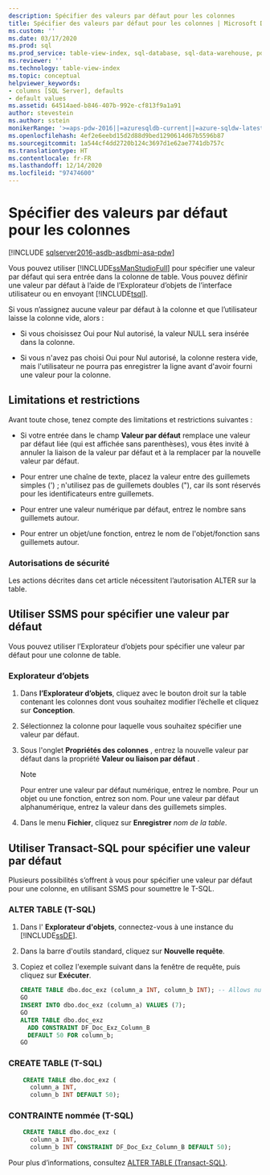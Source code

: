 ```yaml
---
description: Spécifier des valeurs par défaut pour les colonnes
title: Spécifier des valeurs par défaut pour les colonnes | Microsoft Docs
ms.custom: ''
ms.date: 03/17/2020
ms.prod: sql
ms.prod_service: table-view-index, sql-database, sql-data-warehouse, pdw
ms.reviewer: ''
ms.technology: table-view-index
ms.topic: conceptual
helpviewer_keywords:
- columns [SQL Server], defaults
- default values
ms.assetid: 64514aed-b846-407b-992e-cf813f9a1a91
author: stevestein
ms.author: sstein
monikerRange: '>=aps-pdw-2016||=azuresqldb-current||=azure-sqldw-latest||>=sql-server-2016||>=sql-server-linux-2017||=azuresqldb-mi-current'
ms.openlocfilehash: 4ef2e6eebd15d2d88d9bed1290614d67b5596b87
ms.sourcegitcommit: 1a544cf4dd2720b124c3697d1e62ae7741db757c
ms.translationtype: HT
ms.contentlocale: fr-FR
ms.lasthandoff: 12/14/2020
ms.locfileid: "97474600"
---
```

# <a name="specify-default-values-for-columns"></a>Spécifier des valeurs par défaut pour les colonnes

[!INCLUDE [sqlserver2016-asdb-asdbmi-asa-pdw](../../includes/applies-to-version/sqlserver2016-asdb-asdbmi-asa-pdw.md)]

Vous pouvez utiliser [!INCLUDE[ssManStudioFull](../../includes/ssmanstudiofull-md.md)] pour spécifier une valeur par défaut qui sera entrée dans la colonne de table. Vous pouvez définir une valeur par défaut à l’aide de l’Explorateur d’objets de l’interface utilisateur ou en envoyant [!INCLUDE[tsql](../../includes/tsql-md.md)].

Si vous n’assignez aucune valeur par défaut à la colonne et que l’utilisateur laisse la colonne vide, alors :

- Si vous choisissez Oui pour Nul autorisé, la valeur NULL sera insérée dans la colonne.

- Si vous n'avez pas choisi Oui pour Nul autorisé, la colonne restera vide, mais l'utilisateur ne pourra pas enregistrer la ligne avant d'avoir fourni une valeur pour la colonne.

## <a name="limitations-and-restrictions"></a><a name="Restrictions"></a> Limitations et restrictions

Avant toute chose, tenez compte des limitations et restrictions suivantes :

- Si votre entrée dans le champ **Valeur par défaut** remplace une valeur par défaut liée (qui est affichée sans parenthèses), vous êtes invité à annuler la liaison de la valeur par défaut et à la remplacer par la nouvelle valeur par défaut.

- Pour entrer une chaîne de texte, placez la valeur entre des guillemets simples (') ; n'utilisez pas de guillemets doubles ("), car ils sont réservés pour les identificateurs entre guillemets.

- Pour entrer une valeur numérique par défaut, entrez le nombre sans guillemets autour.

- Pour entrer un objet/une fonction, entrez le nom de l'objet/fonction sans guillemets autour.

### <a name="security-permissions"></a><a name="Security"></a> Autorisations de sécurité

Les actions décrites dans cet article nécessitent l’autorisation ALTER sur la table.

## <a name="use-ssms-to-specify-a-default"></a><a name="SSMSProcedure"></a> Utiliser SSMS pour spécifier une valeur par défaut

Vous pouvez utiliser l’Explorateur d’objets pour spécifier une valeur par défaut pour une colonne de table.

### <a name="object-explorer"></a>Explorateur d’objets

1. Dans **l’Explorateur d’objets**, cliquez avec le bouton droit sur la table contenant les colonnes dont vous souhaitez modifier l’échelle et cliquez sur **Conception**.

2. Sélectionnez la colonne pour laquelle vous souhaitez spécifier une valeur par défaut.

3. Sous l'onglet **Propriétés des colonnes** , entrez la nouvelle valeur par défaut dans la propriété **Valeur ou liaison par défaut** .

   > [!NOTE]
   > Pour entrer une valeur par défaut numérique, entrez le nombre. Pour un objet ou une fonction, entrez son nom. Pour une valeur par défaut alphanumérique, entrez la valeur dans des guillemets simples.

4. Dans le menu **Fichier**, cliquez sur **Enregistrer** _nom de la table_.

## <a name="use-transact-sql-to-specify-a-default"></a><a name="TsqlProcedure"></a> Utiliser Transact-SQL pour spécifier une valeur par défaut

Plusieurs possibilités s’offrent à vous pour spécifier une valeur par défaut pour une colonne, en utilisant SSMS pour soumettre le T-SQL.

### <a name="alter-table-t-sql"></a>ALTER TABLE (T-SQL)

1. Dans l' **Explorateur d'objets**, connectez-vous à une instance du [!INCLUDE[ssDE](../../includes/ssde-md.md)].

2. Dans la barre d'outils standard, cliquez sur **Nouvelle requête**.

3. Copiez et collez l'exemple suivant dans la fenêtre de requête, puis cliquez sur **Exécuter**.

   ```sql
   CREATE TABLE dbo.doc_exz (column_a INT, column_b INT); -- Allows nulls.
   GO
   INSERT INTO dbo.doc_exz (column_a) VALUES (7);
   GO
   ALTER TABLE dbo.doc_exz
     ADD CONSTRAINT DF_Doc_Exz_Column_B
     DEFAULT 50 FOR column_b;
   GO
   ```

<!--
The following two T-SQL code examples were offered by 'nycdotnet' (Steve) via public PR 1660, Feb 2019.
-->

### <a name="create-table-t-sql"></a>CREATE TABLE (T-SQL)

```sql
    CREATE TABLE dbo.doc_exz (
      column_a INT,
      column_b INT DEFAULT 50);
```

### <a name="named-constraint-t-sql"></a>CONTRAINTE nommée (T-SQL)

```sql
    CREATE TABLE dbo.doc_exz (
      column_a INT,
      column_b INT CONSTRAINT DF_Doc_Exz_Column_B DEFAULT 50);
```

Pour plus d’informations, consultez [ALTER TABLE &#40;Transact-SQL&#41;](../../t-sql/statements/alter-table-transact-sql.md).
